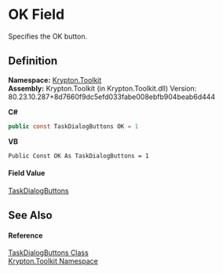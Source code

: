 # OK Field


Specifies the OK button.



## Definition
**Namespace:** <a href="79d2eac2-21f4-54ff-7552-b20c33c30600.md">Krypton.Toolkit</a>  
**Assembly:** Krypton.Toolkit (in Krypton.Toolkit.dll) Version: 80.23.10.287+8d7660f9dc5efd033fabe008ebfb904beab6d444

**C#**
``` C#
public const TaskDialogButtons OK = 1
```
**VB**
``` VB
Public Const OK As TaskDialogButtons = 1
```



#### Field Value
<a href="df351125-7dc4-40e5-522d-a50a0002ae2c.md">TaskDialogButtons</a>

## See Also


#### Reference
<a href="df351125-7dc4-40e5-522d-a50a0002ae2c.md">TaskDialogButtons Class</a>  
<a href="79d2eac2-21f4-54ff-7552-b20c33c30600.md">Krypton.Toolkit Namespace</a>  
